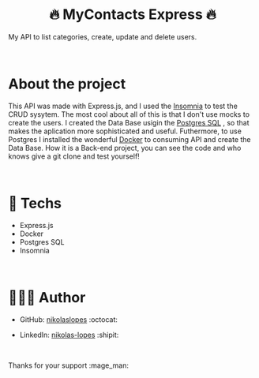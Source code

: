 <div align="center">
  <h1><strong>	🔥 MyContacts Express 🔥 </strong></h1>
</div>
  <p> My API to list categories, create, update and delete users. </p> 
<br>
 <h1><strong>	About the project </strong></h1>
  
  This API was made with Express.js, and I used the [Insomnia](https://insomnia.rest/download) to test the CRUD sysytem. The most cool about all of this is that 
    I don't use mocks to create the users. I created the Data Base usigin the [Postgres SQL](https://www.postgresql.org/) , so that makes the aplication more sophisticated and 
    useful. Futhermore, to use Postgres I installed the wonderful [Docker](https://www.docker.com/) to consuming API and create the Data Base. How it is a Back-end project, you
    can see the code and who knows give a git clone and test yourself!
  

 
 <br>
  
# 🚀 Techs
- Express.js
- Docker
- Postgres SQL
- Insomnia
    
 <br>
   
# 👨🏻‍💻 Author

- GitHub: [nikolaslopes](https://github.com/nikolaslopes) :octocat:
- LinkedIn: [nikolas-lopes](https://www.linkedin.com/in/nikolas-lopes-b06524209/) :shipit:
  
  <br>
<p>Thanks for your support :mage_man:<p>
